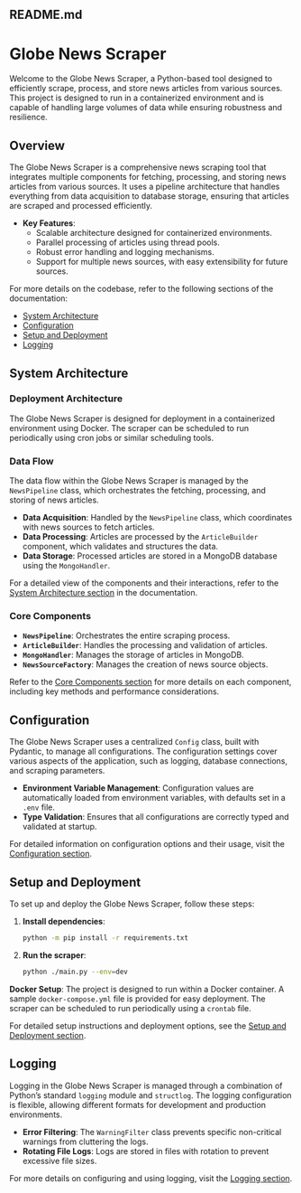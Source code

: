 ## README.md

# Globe News Scraper

Welcome to the Globe News Scraper, a Python-based tool designed to efficiently scrape, process, and store news articles from various sources. This project is designed to run in a containerized environment and is capable of handling large volumes of data while ensuring robustness and resilience.


## Overview

The Globe News Scraper is a comprehensive news scraping tool that integrates multiple components for fetching, processing, and storing news articles from various sources. It uses a pipeline architecture that handles everything from data acquisition to database storage, ensuring that articles are scraped and processed efficiently.

- **Key Features**:
  - Scalable architecture designed for containerized environments.
  - Parallel processing of articles using thread pools.
  - Robust error handling and logging mechanisms.
  - Support for multiple news sources, with easy extensibility for future sources.

For more details on the codebase, refer to the following sections of the documentation:

- [System Architecture](https://mavial.notion.site/Globe-News-Scraper-95c5f9dfe79944599b63d719024a35df)
- [Configuration](https://mavial.notion.site/Globe-News-Scraper-95c5f9dfe79944599b63d719024a35df)
- [Setup and Deployment](https://mavial.notion.site/Globe-News-Scraper-95c5f9dfe79944599b63d719024a35df)
- [Logging](https://mavial.notion.site/Globe-News-Scraper-95c5f9dfe79944599b63d719024a35df)

## System Architecture

### Deployment Architecture

The Globe News Scraper is designed for deployment in a containerized environment using Docker. The scraper can be scheduled to run periodically using cron jobs or similar scheduling tools.

### Data Flow

The data flow within the Globe News Scraper is managed by the `NewsPipeline` class, which orchestrates the fetching, processing, and storing of news articles.

- **Data Acquisition**: Handled by the `NewsPipeline` class, which coordinates with news sources to fetch articles.
- **Data Processing**: Articles are processed by the `ArticleBuilder` component, which validates and structures the data.
- **Data Storage**: Processed articles are stored in a MongoDB database using the `MongoHandler`.

For a detailed view of the components and their interactions, refer to the [System Architecture section](#system-architecture) in the documentation.

### Core Components

- **`NewsPipeline`**: Orchestrates the entire scraping process.
- **`ArticleBuilder`**: Handles the processing and validation of articles.
- **`MongoHandler`**: Manages the storage of articles in MongoDB.
- **`NewsSourceFactory`**: Manages the creation of news source objects.

Refer to the [Core Components section](https://mavial.notion.site/Globe-News-Scraper-95c5f9dfe79944599b63d719024a35df) for more details on each component, including key methods and performance considerations.

## Configuration

The Globe News Scraper uses a centralized `Config` class, built with Pydantic, to manage all configurations. The configuration settings cover various aspects of the application, such as logging, database connections, and scraping parameters.

- **Environment Variable Management**: Configuration values are automatically loaded from environment variables, with defaults set in a `.env` file.
- **Type Validation**: Ensures that all configurations are correctly typed and validated at startup.

For detailed information on configuration options and their usage, visit the [Configuration section](#configuration).

## Setup and Deployment

To set up and deploy the Globe News Scraper, follow these steps:

1. **Install dependencies**:
    ```bash
    python -m pip install -r requirements.txt
    ```
2. **Run the scraper**:
    ```bash
    python ./main.py --env=dev
    ```

**Docker Setup**: The project is designed to run within a Docker container. A sample `docker-compose.yml` file is provided for easy deployment. The scraper can be scheduled to run periodically using a `crontab` file.

For detailed setup instructions and deployment options, see the [Setup and Deployment section](https://mavial.notion.site/Globe-News-Scraper-95c5f9dfe79944599b63d719024a35df).

## Logging

Logging in the Globe News Scraper is managed through a combination of Python’s standard `logging` module and `structlog`. The logging configuration is flexible, allowing different formats for development and production environments.

- **Error Filtering**: The `WarningFilter` class prevents specific non-critical warnings from cluttering the logs.
- **Rotating File Logs**: Logs are stored in files with rotation to prevent excessive file sizes.

For more details on configuring and using logging, visit the [Logging section](https://mavial.notion.site/Globe-News-Scraper-95c5f9dfe79944599b63d719024a35df).
